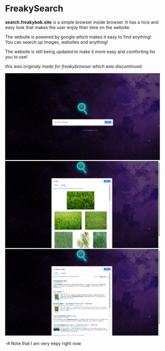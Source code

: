 # FreakySearch
**search.freakybob.site** is a simple browser inside browser. It has a nice and easy look that makes the user enjoy thier time on the website.

The website is powered by google which makes it easy to find anything! You can search up images, websites and anything!

The website is still being updated to make it more easy and comforting for you to use!

*this was originaly made for freakybrowser which was discontinued.*

<img src="images/screenshots/2024-10-12.png">
<img src="images/screenshots/ 2024-10-122.png">
<img src="images/screenshots/2024-10-122.png">

-# Note that I am very eepy right now
